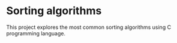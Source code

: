 # Sorting algorithms

This project explores the most common sorting algorithms using C programming language.
